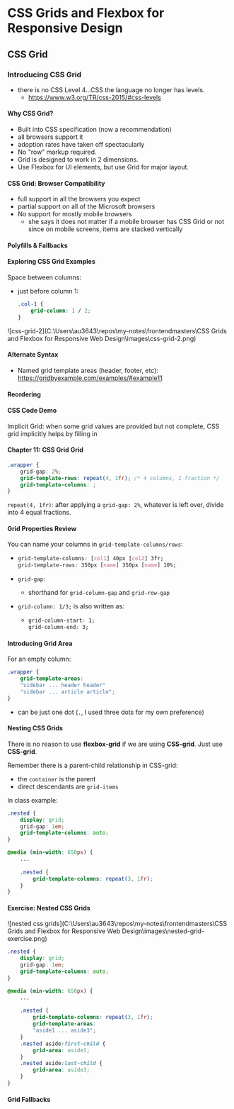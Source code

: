 # CSS Grids and Flexbox for Responsive Design



## CSS Grid

### Introducing CSS Grid

- there is no CSS Level 4...CSS the language no longer has levels.
  - https://www.w3.org/TR/css-2015/#css-levels

#### Why CSS Grid?

- Built into CSS specification (now a recommendation)
- all browsers support it
- adoption rates have taken off spectacularly
- No "row" markup required.
- Grid is designed to work in 2 dimensions.
- Use Flexbox for UI elements, but use Grid for major layout.

#### CSS Grid: Browser Compatibility

- full support in all the browsers you expect
- partial support on all of the Microsoft browsers
- No support for mostly mobile browsers
  - she says it does not matter if a mobile browser has CSS Grid or not since on mobile screens, items are stacked vertically

#### Polyfills & Fallbacks

#### Exploring CSS Grid Examples

Space between columns:

- just before column 1:

  ```css
  .col-1 {
      grid-column: 1 / 2;
  }
  ```



![css-grid-2](C:\Users\au3643\repos\my-notes\frontendmasters\CSS Grids and Flexbox for Responsive Web Design\images\css-grid-2.png)



#### Alternate Syntax

- Named grid template areas (header, footer, etc):
  https://gridbyexample.com/examples/#example11

#### Reordering

#### CSS Code Demo

Implicit Grid: when some grid values are provided but not complete, CSS grid implicitly helps by filling in



#### Chapter 11: CSS Grid Grid

```css
.wrapper {
    grid-gap: 2%;
    grid-template-rows: repeat(4, 1fr); /* 4 columns, 1 fraction */
    grid-template-columns: ;
}
```

`repeat(4, 1fr)`: after applying a `grid-gap: 2%`, whatever is left over, divide into 4 equal fractions.

#### Grid Properties Review

You can name your columns in `grid-template-columns/rows`:

- ```css
  grid-template-columns: [col1] 40px [col2] 3fr;
  grid-template-rows: 350px [name] 350px [name] 10%;
  ```

- `grid-gap`:

  - shorthand for `grid-column-gap` and `grid-row-gap`

- `grid-column: 1/3;` is also written as:

  - ```css
    grid-column-start: 1;
    grid-column-end: 3;
    ```

#### Introducing Grid Area

For an empty column:

```css
.wrapper {
    grid-template-areas:
    "sidebar ... header header"
    "sidebar ... article article";
}
```

- can be just one dot (`.`, I used three dots for my own preference)

#### Nesting CSS Grids

There is no reason to use **flexbox-grid** if we are using **CSS-grid**. Just use **CSS-grid**.

Remember there is a parent-child relationship in CSS-grid:

- the `container` is the parent
- direct descendants are `grid-items`

In class example:

```css
.nested {
    display: grid;
    grid-gap: 1em;
    grid-template-columns: auto;
}

@media (min-width: 650px) {
    ...
    
    .nested {
        grid-template-columns: repeat(3, 1fr);
    }
}
```

#### Exercise: Nested CSS Grids

![nested css grids](C:\Users\au3643\repos\my-notes\frontendmasters\CSS Grids and Flexbox for Responsive Web Design\images\nested-grid-exercise.png)

```css
.nested {
    display: grid;
    grid-gap: 1em;
    grid-template-columns: auto;
}

@media (min-width: 650px) {
    ...
    
    .nested {
		grid-template-columns: repeat(3, 1fr);
		grid-template-areas: 
		"aside1 ... aside3";
	}
	.nested aside:first-child {
		grid-area: aside1;
	}
	.nested aside:last-child {
		grid-area: aside3;
	}
}
```

#### Grid Fallbacks

